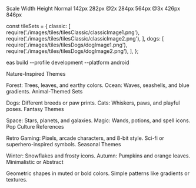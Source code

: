 Scale Width Height
Normal 142px 282px
@2x 284px 564px
@3x 426px 846px

const tileSets = {
classic: [
require('./images/tiles/tilesClassic/classicImage1.png'),
require('./images/tiles/tilesClassic/classicImage2.png'),
],
dogs: [
require('./images/tiles/tilesDogs/dogImage1.png'),
require('./images/tiles/tilesDogs/dogImage2.png'),
],
};

eas build --profile development --platform android

Nature-Inspired Themes

Forest: Trees, leaves, and earthy colors.
Ocean: Waves, seashells, and blue gradients.
Animal-Themed Sets

Dogs: Different breeds or paw prints.
Cats: Whiskers, paws, and playful poses.
Fantasy Themes

Space: Stars, planets, and galaxies.
Magic: Wands, potions, and spell icons.
Pop Culture References

Retro Gaming: Pixels, arcade characters, and 8-bit style.
Sci-fi or superhero-inspired symbols.
Seasonal Themes

Winter: Snowflakes and frosty icons.
Autumn: Pumpkins and orange leaves.
Minimalistic or Abstract

Geometric shapes in muted or bold colors.
Simple patterns like gradients or textures.
